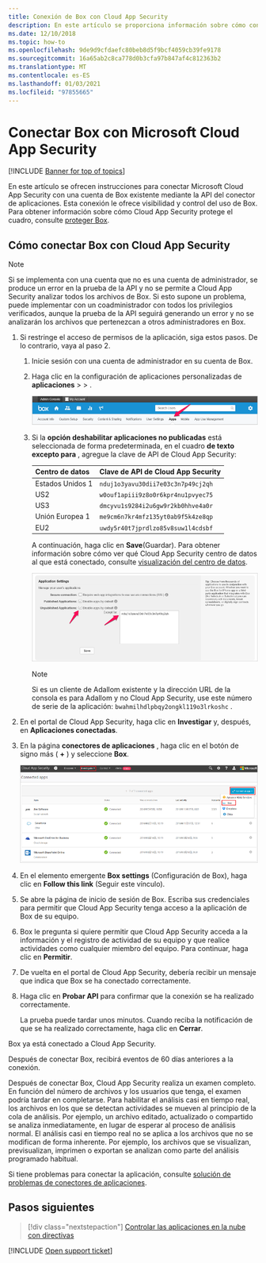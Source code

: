```yaml
---
title: Conexión de Box con Cloud App Security
description: En este artículo se proporciona información sobre cómo conectar la aplicación de Box con Cloud App Security mediante el conector de API para la visibilidad y el control del uso.
ms.date: 12/10/2018
ms.topic: how-to
ms.openlocfilehash: 9de9d9cfdaefc80beb8d5f9bcf4059cb39fe9178
ms.sourcegitcommit: 16a65ab2c8ca778d0b3cfa97b847af4c812363b2
ms.translationtype: MT
ms.contentlocale: es-ES
ms.lasthandoff: 01/03/2021
ms.locfileid: "97855665"
---
```

# <a name="connect-box-to-microsoft-cloud-app-security"></a>Conectar Box con Microsoft Cloud App Security

[!INCLUDE [Banner for top of topics](includes/banner.md)]

En este artículo se ofrecen instrucciones para conectar Microsoft Cloud App Security con una cuenta de Box existente mediante la API del conector de aplicaciones. Esta conexión le ofrece visibilidad y control del uso de Box. Para obtener información sobre cómo Cloud App Security protege el cuadro, consulte [proteger Box](protect-box.md).

## <a name="how-to-connect-box-to-cloud-app-security"></a>Cómo conectar Box con Cloud App Security

> [!NOTE]
> Si se implementa con una cuenta que no es una cuenta de administrador, se produce un error en la prueba de la API y no se permite a Cloud App Security analizar todos los archivos de Box. Si esto supone un problema, puede implementar con un coadministrador con todos los privilegios verificados, aunque la prueba de la API seguirá generando un error y no se analizarán los archivos que pertenezcan a otros administradores en Box.

1. Si restringe el acceso de permisos de la aplicación, siga estos pasos. De lo contrario, vaya al paso 2.

    1. Inicie sesión con una cuenta de administrador en su cuenta de Box.
    1. Haga clic en la configuración de aplicaciones personalizadas de **aplicaciones**  >    >  .

         ![aplicaciones de Box](media/box-apps.png "aplicaciones de Box")

    1. Si la **opción deshabilitar aplicaciones no publicadas** está seleccionada de forma predeterminada, en el cuadro **de texto excepto para** , agregue la clave de API de Cloud App Security:

         |Centro de datos|Clave de API de Cloud App Security|
         |----|----|
         |Estados Unidos 1|`nduj1o3yavu30dii7e03c3n7p49cj2qh`|
         |US2|`w0ouf1apiii9z8o0r6kpr4nu1pvyec75`|
         |US3|`dmcyvu1s9284i2u6gw9r2kb0hhve4a0r`|
         |Unión Europea 1|`me9cm6n7kr4mfz135yt0ab9f5k4ze8qp`|
         |EU2|`uwdy5r40t7jprdlzo85v8suw1l4cdsbf`|

        A continuación, haga clic en **Save**(Guardar). Para obtener información sobre cómo ver qué Cloud App Security centro de datos al que está conectado, consulte [visualización del centro de datos](network-requirements.md#view-your-data-center).

        ![configuración del cuadro Excepto de Box](media/box-settings-except-for.png)

        > [!NOTE]
        > Si es un cliente de Adallom existente y la dirección URL de la consola es para Adallom y no Cloud App Security, use este número de serie de la aplicación: `bwahmilhdlpbqy2ongkl119o3lrkoshc` .

2. En el portal de Cloud App Security, haga clic en **Investigar** y, después, en **Aplicaciones conectadas**.

3. En la página **conectores de aplicaciones** , haga clic en el botón de signo más ( **+** ) y seleccione **Box**.

    ![cuadro conectar](media/connect-box.png "conectar Box")

4. En el elemento emergente **Box settings** (Configuración de Box), haga clic en **Follow this link** (Seguir este vínculo).

5. Se abre la página de inicio de sesión de Box. Escriba sus credenciales para permitir que Cloud App Security tenga acceso a la aplicación de Box de su equipo.

6. Box le pregunta si quiere permitir que Cloud App Security acceda a la información y el registro de actividad de su equipo y que realice actividades como cualquier miembro del equipo. Para continuar, haga clic en **Permitir**.

7. De vuelta en el portal de Cloud App Security, debería recibir un mensaje que indica que Box se ha conectado correctamente.

8. Haga clic en **Probar API** para confirmar que la conexión se ha realizado correctamente.

    La prueba puede tardar unos minutos. Cuando reciba la notificación de que se ha realizado correctamente, haga clic en **Cerrar**.

Box ya está conectado a Cloud App Security.

Después de conectar Box, recibirá eventos de 60 días anteriores a la conexión.

Después de conectar Box, Cloud App Security realiza un examen completo. En función del número de archivos y los usuarios que tenga, el examen podría tardar en completarse. Para habilitar el análisis casi en tiempo real, los archivos en los que se detectan actividades se mueven al principio de la cola de análisis. Por ejemplo, un archivo editado, actualizado o compartido se analiza inmediatamente, en lugar de esperar al proceso de análisis normal. El análisis casi en tiempo real no se aplica a los archivos que no se modifican de forma inherente. Por ejemplo, los archivos que se visualizan, previsualizan, imprimen o exportan se analizan como parte del análisis programado habitual.

Si tiene problemas para conectar la aplicación, consulte [solución de problemas de conectores de aplicaciones](troubleshooting-api-connectors-using-error-messages.md).

## <a name="next-steps"></a>Pasos siguientes

> [!div class="nextstepaction"]
> [Controlar las aplicaciones en la nube con directivas](control-cloud-apps-with-policies.md)

[!INCLUDE [Open support ticket](includes/support.md)]
